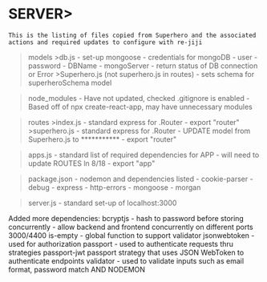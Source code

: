 # SERVER>
    This is the listing of files copied from Superhero and the associated actions and required updates to configure with re-jiji

>models
	>db.js
		- set-up mongoose 
		- credentials for mongoDB 
			- user
			- password
			- DBName
			- mongoServer
		- return status of DB connection or Error
	>Superhero.js (not superhero.js in routes)
        - sets schema for superheroSchema model

>node_modules
	- Have not updated, checked .gitignore is enabled
	- Based off of npx create-react-app, may have unnecessary modules

>routes
	>index.js 
		- standard express for .Router
		- export "router"
	>superhero.js 
		- standard express for .Router
		- UPDATE model from Superhero.js to ***********
		- export "router"

>apps.js 
	- standard list of required dependencies for APP
	- will need to update ROUTES ln 8/18
	- export "app"

>package.json 
	- nodemon and dependencies listed
		- cookie-parser
		- debug
		- express
		- http-errors
		- mongoose
		- morgan

>server.js - standard set-up of localhost:3000

Added more dependencies:
bcryptjs - hash to password before storing
concurrently - allow backend and frontend concurrently on different ports 3000/4400
is-empty - global function to support validator
jsonwebtoken - used for authorization
passport - used to authenticate requests thru strategies
passport-jwt passport strategy that uses JSON WebToken to authenticate endpoints
validator - used to validate inputs such as email format, password match
AND NODEMON 